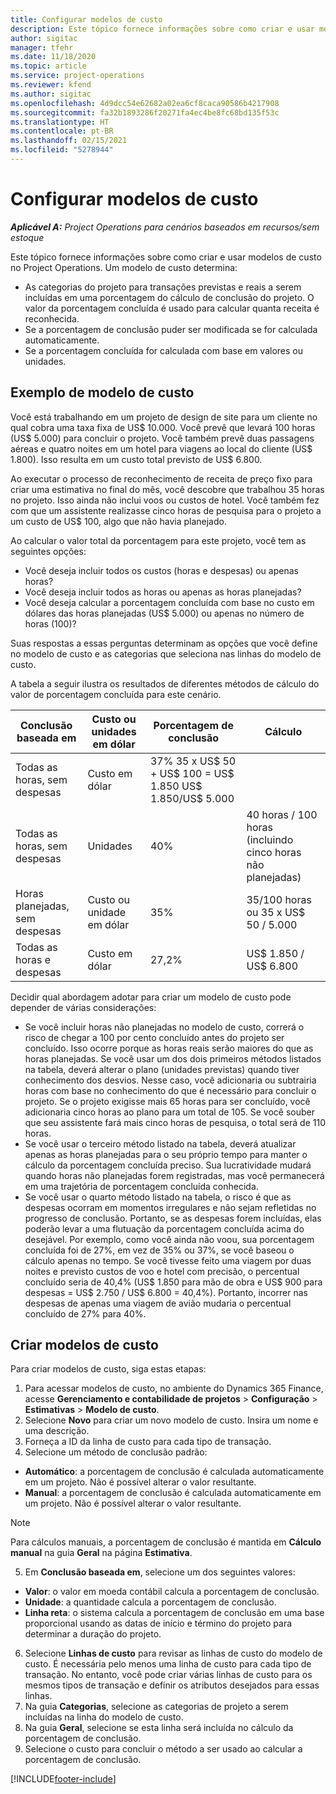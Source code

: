 ```yaml
---
title: Configurar modelos de custo
description: Este tópico fornece informações sobre como criar e usar modelos de custo no Project Operations.
author: sigitac
manager: tfehr
ms.date: 11/18/2020
ms.topic: article
ms.service: project-operations
ms.reviewer: kfend
ms.author: sigitac
ms.openlocfilehash: 4d9dcc54e62682a02ea6cf8caca90586b4217908
ms.sourcegitcommit: fa32b1893286f20271fa4ec4be8fc68bd135f53c
ms.translationtype: HT
ms.contentlocale: pt-BR
ms.lasthandoff: 02/15/2021
ms.locfileid: "5278944"
---
```

# <a name="set-up-cost-templates"></a>Configurar modelos de custo

_**Aplicável A:** Project Operations para cenários baseados em recursos/sem estoque_


Este tópico fornece informações sobre como criar e usar modelos de custo no Project Operations. Um modelo de custo determina:

- As categorias do projeto para transações previstas e reais a serem incluídas em uma porcentagem do cálculo de conclusão do projeto. O valor da porcentagem concluída é usado para calcular quanta receita é reconhecida.
- Se a porcentagem de conclusão puder ser modificada se for calculada automaticamente.
- Se a porcentagem concluída for calculada com base em valores ou unidades.

## <a name="cost-template-example"></a>Exemplo de modelo de custo

Você está trabalhando em um projeto de design de site para um cliente no qual cobra uma taxa fixa de US$ 10.000. Você prevê que levará 100 horas (US$ 5.000) para concluir o projeto. Você também prevê duas passagens aéreas e quatro noites em um hotel para viagens ao local do cliente (US$ 1.800). Isso resulta em um custo total previsto de US$ 6.800.

Ao executar o processo de reconhecimento de receita de preço fixo para criar uma estimativa no final do mês, você descobre que trabalhou 35 horas no projeto. Isso ainda não inclui voos ou custos de hotel. Você também fez com que um assistente realizasse cinco horas de pesquisa para o projeto a um custo de US$ 100, algo que não havia planejado.

Ao calcular o valor total da porcentagem para este projeto, você tem as seguintes opções:

- Você deseja incluir todos os custos (horas e despesas) ou apenas horas?
- Você deseja incluir todos as horas ou apenas as horas planejadas?
- Você deseja calcular a porcentagem concluída com base no custo em dólares das horas planejadas (US$ 5.000) ou apenas no número de horas (100)?

Suas respostas a essas perguntas determinam as opções que você define no modelo de custo e as categorias que seleciona nas linhas do modelo de custo.

A tabela a seguir ilustra os resultados de diferentes métodos de cálculo do valor de porcentagem concluída para este cenário.

| Conclusão baseada em | Custo ou unidades em dólar | Porcentagem de conclusão | Cálculo |
| --- | --- | --- | --- |
| Todas as horas, sem despesas | Custo em dólar | 37% 35 x US$ 50 + US$ 100 = US$ 1.850 US$ 1.850/US$ 5.000 |
| Todas as horas, sem despesas | Unidades | 40% | 40 horas / 100 horas (incluindo cinco horas não planejadas) |
| Horas planejadas, sem despesas | Custo ou unidade em dólar | 35% | 35/100 horas ou 35 x US$ 50 / 5.000 |
| Todas as horas e despesas | Custo em dólar | 27,2% | US$ 1.850 / US$ 6.800 |

Decidir qual abordagem adotar para criar um modelo de custo pode depender de várias considerações:

- Se você incluir horas não planejadas no modelo de custo, correrá o risco de chegar a 100 por cento concluído antes do projeto ser concluído. Isso ocorre porque as horas reais serão maiores do que as horas planejadas. Se você usar um dos dois primeiros métodos listados na tabela, deverá alterar o plano (unidades previstas) quando tiver conhecimento dos desvios. Nesse caso, você adicionaria ou subtrairia horas com base no conhecimento do que é necessário para concluir o projeto. Se o projeto exigisse mais 65 horas para ser concluído, você adicionaria cinco horas ao plano para um total de 105. Se você souber que seu assistente fará mais cinco horas de pesquisa, o total será de 110 horas.
- Se você usar o terceiro método listado na tabela, deverá atualizar apenas as horas planejadas para o seu próprio tempo para manter o cálculo da porcentagem concluída preciso. Sua lucratividade mudará quando horas não planejadas forem registradas, mas você permanecerá em uma trajetória de porcentagem concluída conhecida.
- Se você usar o quarto método listado na tabela, o risco é que as despesas ocorram em momentos irregulares e não sejam refletidas no progresso de conclusão. Portanto, se as despesas forem incluídas, elas poderão levar a uma flutuação da porcentagem concluída acima do desejável. Por exemplo, como você ainda não voou, sua porcentagem concluída foi de 27%, em vez de 35% ou 37%, se você baseou o cálculo apenas no tempo. Se você tivesse feito uma viagem por duas noites e previsto custos de voo e hotel com precisão, o percentual concluído seria de 40,4% (US$ 1.850 para mão de obra e US$ 900 para despesas = US$ 2.750 / US$ 6.800 = 40,4%). Portanto, incorrer nas despesas de apenas uma viagem de avião mudaria o percentual concluído de 27% para 40%.

## <a name="create-cost-templates"></a>Criar modelos de custo
Para criar modelos de custo, siga estas etapas:

1. Para acessar modelos de custo, no ambiente do Dynamics 365 Finance, acesse **Gerenciamento e contabilidade de projetos** > **Configuração** > **Estimativas** > **Modelo de custo**.
2. Selecione **Novo** para criar um novo modelo de custo. Insira um nome e uma descrição.
3. Forneça a ID da linha de custo para cada tipo de transação.
4. Selecione um método de conclusão padrão:

  - **Automático**: a porcentagem de conclusão é calculada automaticamente em um projeto. Não é possível alterar o valor resultante.
  - **Manual**: a porcentagem de conclusão é calculada automaticamente em um projeto. Não é possível alterar o valor resultante.

  > [!NOTE]
  > Para cálculos manuais, a porcentagem de conclusão é mantida em **Cálculo manual** na guia **Geral** na página **Estimativa**.

5. Em **Conclusão baseada em**, selecione um dos seguintes valores:

  - **Valor**: o valor em moeda contábil calcula a porcentagem de conclusão.
  - **Unidade**: a quantidade calcula a porcentagem de conclusão.
  - **Linha reta**: o sistema calcula a porcentagem de conclusão em uma base proporcional usando as datas de início e término do projeto para determinar a duração do projeto.

6. Selecione **Linhas de custo** para revisar as linhas de custo do modelo de custo. É necessária pelo menos uma linha de custo para cada tipo de transação. No entanto, você pode criar várias linhas de custo para os mesmos tipos de transação e definir os atributos desejados para essas linhas.
7. Na guia **Categorias**, selecione as categorias de projeto a serem incluídas na linha do modelo de custo.
8. Na guia **Geral**, selecione se esta linha será incluída no cálculo da porcentagem de conclusão.
9. Selecione o custo para concluir o método a ser usado ao calcular a porcentagem de conclusão.


[!INCLUDE[footer-include](../includes/footer-banner.md)]